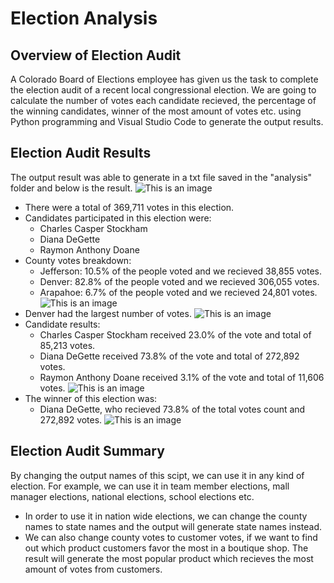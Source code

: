 # Election Analysis
## Overview of Election Audit
A Colorado Board of Elections employee has given us the task to complete the election audit of a recent local congressional election. We are going to calculate the number of votes each candidate recieved, the percentage of the winning candidates, winner of the most amount of votes etc. using Python programming and Visual Studio Code to generate the output results.

## Election Audit Results
The output result was able to generate in a txt file saved in the "analysis" folder and below is the result.
![This is an image]()
- There were a total of 369,711 votes in this election.
- Candidates participated in this election were:
  - Charles Casper Stockham
  - Diana DeGette
  - Raymon Anthony Doane
- County votes breakdown:
  - Jefferson: 10.5% of the people voted and we recieved 38,855 votes.
  - Denver: 82.8% of the people voted and we recieved 306,055 votes.
  - Arapahoe: 6.7% of the people voted and we recieved 24,801 votes.
![This is an image]()
- Denver had the largest number of votes.
![This is an image]()
- Candidate results:
  - Charles Casper Stockham received 23.0% of the vote and total of 85,213 votes.
  - Diana DeGette received 73.8% of the vote and total of 272,892 votes.
  - Raymon Anthony Doane received 3.1% of the vote and total of 11,606 votes.
![This is an image]()
- The winner of this election was:
  - Diana DeGette, who recieved 73.8% of the total votes count and 272,892 votes.
![This is an image]()
## Election Audit Summary
By changing the output names of this scipt, we can use it in any kind of election. For example, we can use it in team member elections, mall manager elections, national elections, school elections etc.
- In order to use it in nation wide elections, we can change the county names to state names and the output will generate state names instead. 
- We can also change county votes to customer votes, if we want to find out which product customers favor the most in a boutique shop. The result will generate the most popular product which recieves the most amount of votes from customers.
